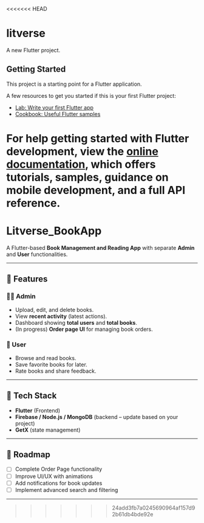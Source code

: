 <<<<<<< HEAD
# litverse

A new Flutter project.

## Getting Started

This project is a starting point for a Flutter application.

A few resources to get you started if this is your first Flutter project:

- [Lab: Write your first Flutter app](https://docs.flutter.dev/get-started/codelab)
- [Cookbook: Useful Flutter samples](https://docs.flutter.dev/cookbook)

For help getting started with Flutter development, view the
[online documentation](https://docs.flutter.dev/), which offers tutorials,
samples, guidance on mobile development, and a full API reference.
=======
# Litverse_BookApp
A Flutter-based **Book Management and Reading App** with separate **Admin** and **User** functionalities.  

---

## 🔹 Features  

### 👨‍💻 Admin  
- Upload, edit, and delete books.  
- View **recent activity** (latest actions).  
- Dashboard showing **total users** and **total books**.  
- (In progress) **Order page UI** for managing book orders.  

### 👤 User  
- Browse and read books.  
- Save favorite books for later.  
- Rate books and share feedback.  

---

## 🚀 Tech Stack  
- **Flutter** (Frontend)  
- **Firebase / Node.js / MongoDB** (backend – update based on your project)  
- **GetX** (state management)  

---

## 📌 Roadmap  
- [ ] Complete Order Page functionality  
- [ ] Improve UI/UX with animations  
- [ ] Add notifications for book updates  
- [ ] Implement advanced search and filtering  

---


>>>>>>> 24add3fb7a0245690964af157d92b61db4bde92e
